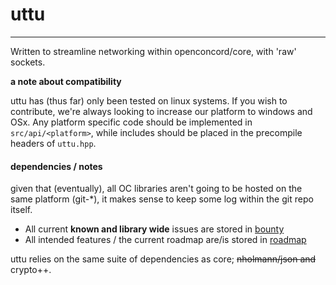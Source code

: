 # uttu
---
Written to streamline networking within openconcord/core, with 'raw' sockets.

**a note about compatibility**

uttu has (thus far) only been tested on linux systems. If you wish to contribute, we're always looking to increase our platform to windows and OSx. Any platform specific code should be implemented in `src/api/<platform>`, while includes should be placed in the precompile headers of `uttu.hpp`.

#### dependencies / notes

given that (eventually), all OC libraries aren't going to be hosted on the same platform (git-\*), it makes sense to keep some log within the git repo itself.

- All current **known and library wide** issues are stored in [bounty](docs/bounty.txt) 
- All intended features / the current roadmap are/is stored in [roadmap](docs/roadmap.txt)

uttu relies on the same suite of dependencies as core; ~~nholmann/json and~~ crypto++.
